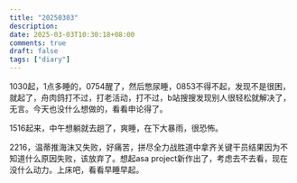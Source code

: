 ```yaml
---
title: "20250303"
description: 
date: 2025-03-03T10:30:18+08:00
comments: true
draft: false
tags: ["diary"]
---
```

1030起，1点多睡的，0754醒了，然后憋尿睡，0853不得不起，发现不是很困，就起了，舟肉鸽打不过，打老活动，打不过，b站搜搜发现别人很轻松就解决了，无言。今天也没什么想做的，看看申论得了。

1516起来，中午想躺就去趟了，爽睡，在下大暴雨，很恐怖。

2216，温蒂推海沫又失败，好痛苦，拼尽全力战胜道中拿齐关键干员结果因为不知道什么原因失败，该放弃了。想起asa project新作出了，考虑去不去看，现在没什么动力。上床吧，看看早睡早起。